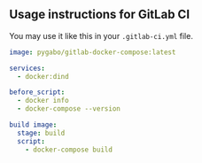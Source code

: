 ## Usage instructions for GitLab CI

You may use it like this in your `.gitlab-ci.yml` file.

```yaml
image: pygabo/gitlab-docker-compose:latest

services:
  - docker:dind

before_script:
  - docker info
  - docker-compose --version

build image:
  stage: build
  script:
    - docker-compose build
```